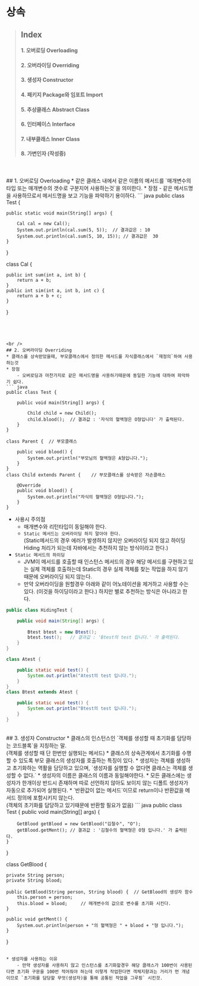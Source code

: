 # 상속

> ## Index
>
> #### 1. 오버로딩 Overloading
> #### 2. 오버라이딩 Overriding
> #### 3. 생성자 Constructor
> #### 4. 패키지 Package와 임포트 Import
> #### 5. 추상클래스 Abstract Class
> #### 6. 인터페이스 Interface
> #### 7. 내부클래스 Inner Class
> #### 8. 가변인자 (작성중)


<br />
<br />
## 1. 오버로딩 Overloading
* 같은 클래스 내에서 같은 이름의 메서드를 `매개변수의 타입 또는 매개변수의 갯수로 구분지어 사용하는것`을 의미한다.
* 장점
    - 같은 메서드명을 사용하므로서 메서드명을 보고 기능을 파악하기 용이하다.
``` java
public class Test {

    public static void main(String[] args) {

        Cal cal = new Cal();
        System.out.println(cal.sum(5, 5));  // 결과값은 : 10
        System.out.println(cal.sum(5, 10, 15)); // 결과값은  30
    }
}

class Cal {

    public int sum(int a, int b) {
        return a + b;
    }
    public int sim(int a, int b, int c) {
        return a + b + c;
    }
}
```




<br />
## 2. 오버라이딩 Overriding
* 클래스를 상속받았을때, 부모클래스에서 정의한 메서드를 자식클래스에서 `재정의`하여 사용하는것
* 장점
    - 오버로딩과 마찬가지로 같은 메서드명을 사용하기때문에 동일한 기능에 대하여 파악하기 쉽다.
``` java
public class Test {

    public void main(String[] args) {
        
        Child child = new Child();
        child.blood();  // 결과값 : '자식의 혈액형은 O형입니다' 가 출력된다.
    }
}

class Parent {  // 부모클래스

    public void blood() {
        System.out.println("부모님의 혈액형은 A형입니다.");
    }
}
class Child extends Parent {    // 부모클래스를 상속받은 자손클래스

    @Override
    public void blood() {
        System.out.println("자식의 혈액형은 O형입니다.");
    }
}
```
* 사용시 주의점
    - 매개변수와 리턴타입이 동일해야 한다.
    - `Static 메서드는 오버라이딩 하지 말아야 한다.`<br />
      (Static메서드의 경우 에러가 발생하지 않지만 오버라이딩 되지 않고 하이딩 Hiding 처리가 되는데 자바에서는 추천하지 않는 방식이라고 한다.)
* `Static 메서드의 하이딩`
    - JVM이 메서드를 호출할 때 인스턴스 메서드의 경우 해당 메서드를 구현하고 있는 실제 객체를 호출하는데 Static의 경우 실제 객체를 찾는 작업을 하지 않기 때문에 오버라이딩 되지 않는다.
    - 만약 오버라이딩을 원할경우 아래와 같이 어노테이션을 제거하고 사용할 수는 있다. (이것을 하이딩이라고 한다.) 하지만 별로 추천하는 방식은 아니라고 한다.
``` java
public class HidingTest {

    public void main(String[] args) {
        
        Btest btest = new Btest();
        btest.test();   // 결과값 : 'Btest의 test 입니다.' 가 출력된다.
    }
}

class Atest {

    public static void test() {
        System.out.println("Atest의 test 입니다.");
    }
}
class Btest extends Atest {

    public static void test() {
        System.out.println("Btest의 test 입니다.");
    }
}
```





<br />
## 3. 생성자 Constructor
* 클래스의 인스턴스인 `객체를 생성할 때 초기화를 담당하는 코드블록`을 지칭하는 말. <br />
(객체를 생성할 때 단 한번만 실행되는 메서드)
* 클래스의 상속관계에서 초기화를 수행할 수 있도록 부모 클래스의 생성자를 호출하는 특징이 있다.
* 생성자는 객체를 생성하고 초기화하는 역활을 담당하고 있으며, `생성자를 실행할 수 없다면 클래스는 객체를 생성할 수 없다.`
* 생성자의 이름은 클래스의 이름과 동일해야한다.
* 모든 클래스에는 생성자가 한개이상 반드시 존재하며 따로 선언하지 않아도 보이지 않는 디폴트 생성자가 자동으로 추가되어 실행된다.
* `반환값이 없는 메서드`이므로 return이나 반환값을 메서드 정의에 포함시키지 않는다. <br />
(객체의 초기화를 담당하고 있기때문에 반환할 필요가 없음)
``` java
public class Test {
    public void main(String[] args) {

        GetBlood getBlood = new GetBlood("김철수", "O");
        getBlood.getMent(); // 결과값 : '김철수의 혈액형은 O형 입니다.' 가 출력된다.
    }
}

class GetBlood {

    private String person;
    private String blood;

    public GetBlood(String person, String blood) {  // GetBlood의 생성자 함수
        this.person = person;
        this.blood = blood;     // 매개변수의 값으로 변수를 초기화 시킨다.
    }
    
    public void getMent() {
        System.out.println(person + "의 혈액형은 " + blood + "형 입니다.");
    }
}
```

* 생성자를 사용하는 이유
    - 만약 생성자를 사용하지 않고 인스턴스를 초기화할경우 해당 클래스가 100번이 사용된다면 초기화 구문을 100번 적어줘야 하는데 이렇게 작업한다면 객체지향과는 거리가 먼 개념이므로 `초기화를 담당할 무엇(생성자)을 통해 공통된 작업을 그루핑` 시킨것.

